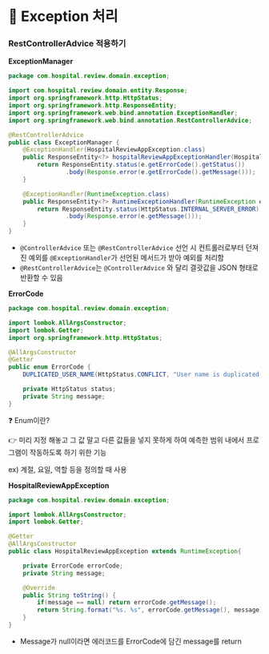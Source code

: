 # 📌 Exception 처리

### RestControllerAdvice 적용하기

**ExceptionManager**

```java
package com.hospital.review.domain.exception;

import com.hospital.review.domain.entity.Response;
import org.springframework.http.HttpStatus;
import org.springframework.http.ResponseEntity;
import org.springframework.web.bind.annotation.ExceptionHandler;
import org.springframework.web.bind.annotation.RestControllerAdvice;

@RestControllerAdvice
public class ExceptionManager {
    @ExceptionHandler(HospitalReviewAppException.class)
    public ResponseEntity<?> hospitalReviewAppExceptionHandler(HospitalReviewAppException e) {
        return ResponseEntity.status(e.getErrorCode().getStatus())
                .body(Response.error(e.getErrorCode().getMessage()));
    }

    @ExceptionHandler(RuntimeException.class)
    public ResponseEntity<?> RuntimeExceptionHandler(RuntimeException e) {
        return ResponseEntity.status(HttpStatus.INTERNAL_SERVER_ERROR)
                .body(Response.error(e.getMessage()));
    }
}
```

- `@ControllerAdvice` 또는 `@RestControllerAdvice` 선언 시 컨트롤러로부터 던져진 예외를 `@ExceptionHandler`가 선언된 메서드가 받아 예외를 처리함
- `@RestControllerAdvice`는 `@ControllerAdvice` 와 달리 결괏값을 JSON 형태로 반환할 수 있음

**ErrorCode**

```java
package com.hospital.review.domain.exception;

import lombok.AllArgsConstructor;
import lombok.Getter;
import org.springframework.http.HttpStatus;

@AllArgsConstructor
@Getter
public enum ErrorCode {
    DUPLICATED_USER_NAME(HttpStatus.CONFLICT, "User name is duplicated.");

    private HttpStatus status;
    private String message;
}
```

❓ Enum이란?

👉 미리 지정 해놓고 그 값 말고 다른 값들을 넣지 못하게 하여 예측한 범위 내에서 프로그램이 작동하도록 하기 위한 기능 

ex) 계절, 요일, 역할 등을 정의할 때 사용

**HospitalReviewAppException**

```java
package com.hospital.review.domain.exception;

import lombok.AllArgsConstructor;
import lombok.Getter;

@Getter
@AllArgsConstructor
public class HospitalReviewAppException extends RuntimeException{

    private ErrorCode errorCode;
    private String message;

    @Override
    public String toString() {
        if(message == null) return errorCode.getMessage();
        return String.format("%s. %s", errorCode.getMessage(), message);
    }
}
```

- Message가 null이라면 에러코드를 ErrorCode에 담긴 message를 return